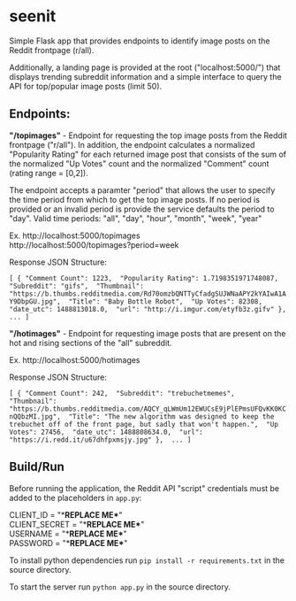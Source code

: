 # seenit

Simple Flask app that provides endpoints to identify image posts on the Reddit 
frontpage (r/all).

Additionally, a landing page is provided at the root ("localhost:5000/")
that displays trending subreddit information and a simple interface to query 
the API for top/popular image posts (limit 50).


## Endpoints:
**"/topimages"** - Endpoint for requesting the top image posts from the Reddit
frontpage ("r/all"). In addition, the endpoint calculates a normalized 
"Popularity Rating" for each returned image post that consists of the sum of 
the normalized "Up Votes" count and the normalized "Comment" count (rating 
range = [0,2]).

The endpoint accepts a paramter "period" that allows the user to specify the 
time period from which to get the top image posts. If no period is provided or
an invalid period is provide the service defaults the period to "day". 
Valid time periods: "all", "day", "hour", "month", "week", "year"

Ex. http://localhost:5000/topimages  
http://localhost:5000/topimages?period=week  

   Response JSON Structure:
   
   `[
	  {
	    "Comment Count": 1223, 
	    "Popularity Rating": 1.7198351971748087, 
	    "Subreddit": "gifs", 
	    "Thumbnail": "https://b.thumbs.redditmedia.com/Rd70omzbQNTTyCfadgSUJWNaAPY2kYAIwA1AY9DbpGU.jpg", 
	    "Title": "Baby Bottle Robot", 
	    "Up Votes": 82308, 
	    "date_utc": 1488813018.0, 
	    "url": "http://i.imgur.com/etyfb3z.gifv"
	  },
	  ...
	]`
      
**"/hotimages"** - Endpoint for requesting image posts that are present on the
hot and rising sections of the "all" subreddit. 
   
   Ex. http://localhost:5000/hotimages

   Response JSON Structure:

   `[
	  {
	    "Comment Count": 242, 
	    "Subreddit": "trebuchetmemes", 
	    "Thumbnail": "https://b.thumbs.redditmedia.com/AQCY_qLWmUm12EWUCsE9jPlEPmsUFQvKK0KCnQQbzMI.jpg", 
	    "Title": "The new algorithm was designed to keep the trebuchet off of the front page, but sadly that won't happen.", 
	    "Up Votes": 27456, 
	    "date_utc": 1488808634.0, 
	    "url": "https://i.redd.it/u67dhfpxmsjy.jpg"
	  }, 
	  ...
	]`

              
## Build/Run
Before running the application, the Reddit API "script" credentials must be 
added to the placeholders in `app.py`:  

CLIENT_ID = "\***REPLACE ME\***"  
CLIENT_SECRET = "\***REPLACE ME\***"  
USERNAME = "\***REPLACE ME\***"  
PASSWORD = "\***REPLACE ME\***"  

To install python dependencies run
`pip install -r requirements.txt`
in the source directory.

To start the server run
`python app.py`
in the source directory.
